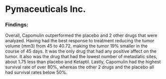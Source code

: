 # Pymaceuticals Inc.
### Findings:
Overall, Capomulin outperformed the placebo and 2 other drugs that were analyzed.
Having had the best response to treatment reducing the tumor volume (mm3) from 45 to 40.72, making the tumor 19% smaller in the course of 45 days. It was the only drug that had any positive affect on the tumor.
It also was the drug that had the lowest number of metastatic sites, about 1.75 less than placebo and Ketaptil.
Lastly, Capomulin had the highest survival rate of over 80%, whereas the other 2 drugs and the placebo all had survival rates below 50%.
